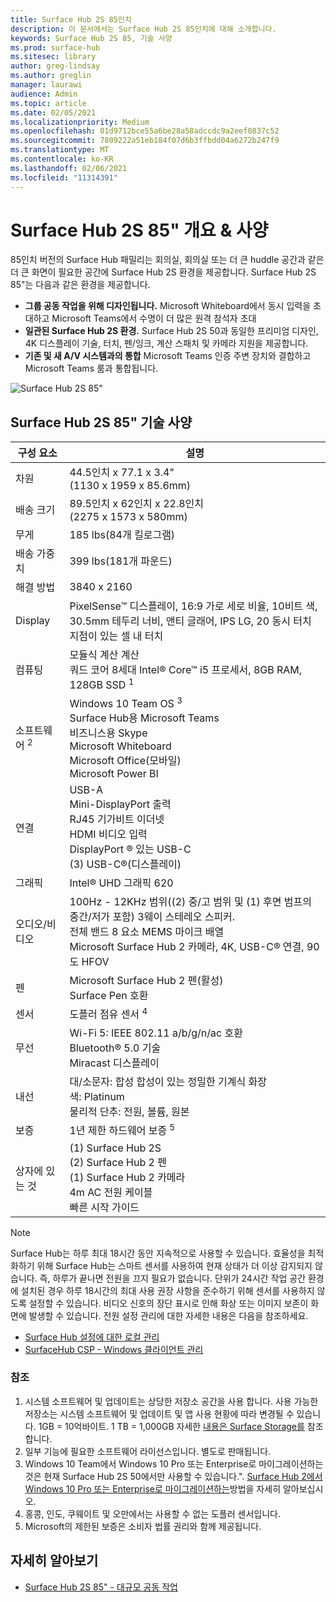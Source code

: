 ```yaml
---
title: Surface Hub 2S 85인치
description: 이 문서에서는 Surface Hub 2S 85인치에 대해 소개합니다.
keywords: Surface Hub 2S 85, 기술 사양
ms.prod: surface-hub
ms.sitesec: library
author: greg-lindsay
ms.author: greglin
manager: laurawi
audience: Admin
ms.topic: article
ms.date: 02/05/2021
ms.localizationpriority: Medium
ms.openlocfilehash: 01d9712bce55a6be28a58adccdc9a2eef0837c52
ms.sourcegitcommit: 7809222a51eb184f07d6b3ffbdd04a6272b247f9
ms.translationtype: MT
ms.contentlocale: ko-KR
ms.lasthandoff: 02/06/2021
ms.locfileid: "11314391"
---
```

# Surface Hub 2S 85" 개요 & 사양

85인치 버전의 Surface Hub 패밀리는 회의실, 회의실 또는 더 큰 huddle 공간과 같은 더 큰 화면이 필요한 공간에 Surface Hub 2S 환경을 제공합니다. Surface Hub 2S 85"는 다음과 같은 환경을 제공합니다.

- **그룹 공동 작업을 위해 디자인됩니다.** Microsoft Whiteboard에서 동시 입력을 초대하고 Microsoft Teams에서 수명이 더 많은 원격 참석자 초대
- **일관된 Surface Hub 2S 환경.** Surface Hub 2S 50과 동일한 프리미엄 디자인, 4K 디스플레이 기술, 터치, 펜/잉크, 계산 스패치 및 카메라 지원을 제공합니다.
- **기존 및 새 A/V 시스템과의 통합** Microsoft Teams 인증 주변 장치와 결합하고 Microsoft Teams 룸과 통합됩니다.

![Surface Hub 2S 85"](images/hub-2s-85.png)

## Surface Hub 2S 85" 기술 사양

| 구성 요소    | 설명                                                                                                                                                                                                                                         |
| ----------------- | --------------------------------------------------------------------------------------------------------------------------------------------------------------------------------------------------------------------------------------------------------- |
| 차원        | 44.5인치 x 77.1 x 3.4"<br>(1130 x 1959 x 85.6mm)                                                                                                                                                                                                        |
| 배송 크기        | 89.5인치 x 62인치 x 22.8인치<br>(2275 x 1573 x 580mm)                                                                                                                                                                                                        |
| 무게            | 185 lbs(84개 킬로그램)                                                                                                                                                                                                                                            |
| 배송 가중치            | 399 lbs(181개 파운드)                                                                                                                                                                                                                                            |
| 해결 방법        | 3840 x 2160                                                                                                                                                                                                                                               |
| Display           | PixelSense™ 디스플레이, 16:9 가로 세로 비율, 10비트 색, 30.5mm 테두리 너비, 앤티 글래어, IPS LG, 20 동시 터치 지점이 있는 셀 내 터치                                                                                                           |
| 컴퓨팅           | 모듈식 계산 계산<br>쿼드 코어 8세대 Intel® Core™ i5 프로세서, 8GB RAM, 128GB SSD <sup> 1</sup>                                                                                                                                                      |
| 소프트웨어 <sup> 2</sup>         | Windows 10 Team OS <sup> 3</sup><br>Surface Hub용 Microsoft Teams<br>비즈니스용 Skype<br>Microsoft Whiteboard<br>Microsoft Office(모바일)<br>Microsoft Power BI                                                                                                   |
| 연결       | USB-A<br>Mini-DisplayPort 출력<br>RJ45 기가비트 이더넷<br>HDMI 비디오 입력<br>DisplayPort ® 있는 USB-C<br>(3) USB-C®(디스플레이)                                                                                                           |
| 그래픽          | Intel® UHD 그래픽 620                                                                                                                                                                                                                                   |
| 오디오/비디오       | 100Hz - 12KHz 범위((2) 중/고 범위 및 (1) 후면 범프의 중간/저가 포함) 3웨이 스테레오 스피커. <br>전체 밴드 8 요소 MEMS 마이크 배열<br>Microsoft Surface Hub 2 카메라, 4K, USB-C® 연결, 90도 HFOV |
| 펜               | Microsoft Surface Hub 2 펜(활성)<br>Surface Pen 호환                                                                                                                                                                                       |
| 센서           | 도플러 점유 센서 <sup> 4</sup>                                                                                                                                                                                                                                 |
| 무선          | Wi-Fi 5: IEEE 802.11 a/b/g/n/ac 호환<br>Bluetooth® 5.0 기술<br>Miracast 디스플레이                                                                                                                                                      |
| 내선          | 대/소문자: 합성 합성이 있는 정밀한 기계식 화장<br>색: Platinum<br>물리적 단추: 전원, 볼륨, 원본                                                                                                                            |
| 보증         | 1년 제한 하드웨어 보증 <sup> 5</sup>                                                                                                                                                                                                                          |
| 상자에 있는 것 | (1) Surface Hub 2S<br>(2) Surface Hub 2 펜<br>(1) Surface Hub 2 카메라<br>4m AC 전원 케이블<br>빠른 시작 가이드                                                                                                                                         |

> [!NOTE]
> Surface Hub는 하루 최대 18시간 동안 지속적으로 사용할 수 있습니다. 효율성을 최적화하기 위해 Surface Hub는 스마트 센서를 사용하여 현재 상태가 더 이상 감지되지 않습니다. 즉, 하루가 끝나면 전원을 끄지 필요가 없습니다. 단위가 24시간 작업 공간 환경에 설치된 경우 하루 18시간의 최대 사용 권장 사항을 준수하기 위해 센서를 사용하지 않도록 설정할 수 있습니다. 비디오 신호의 장단 표시로 인해 화상 또는 이미지 보존이 화면에 발생할 수 있습니다. 전원 설정 관리에 대한 자세한 내용은 다음을 참조하세요.
>
> - [Surface Hub 설정에 대한 로컬 관리](local-management-surface-hub-settings.md)
> - [SurfaceHub CSP - Windows 클라이언트 관리](https://docs.microsoft.com/windows/client-management/mdm/surfacehub-csp)
### 참조

1. 시스템 소프트웨어 및 업데이트는 상당한 저장소 공간을 사용 합니다. 사용 가능한 저장소는 시스템 소프트웨어 및 업데이트 및 앱 사용 현황에 따라 변경될 수 있습니다. 1GB = 10억바이트. 1 TB = 1,000GB 자세한 [내용은 Surface Storage를](https://www.surface.com/storage) 참조합니다.
2. 일부 기능에 필요한 소프트웨어 라이선스입니다. 별도로 판매됩니다.
3. Windows 10 Team에서 Windows 10 Pro 또는 Enterprise로 마이그레이션하는 것은 현재 Surface Hub 2S 50에서만 사용할 수 있습니다.". [Surface Hub 2에서 Windows 10 Pro 또는 Enterprise로 마이그레이션하는](https://docs.microsoft.com/surface-hub/surface-hub-2s-migrate-os)방법을 자세히 알아보십시오.
4. 홍콩, 인도, 쿠웨이트 및 오만에서는 사용할 수 없는 도플러 센서입니다.
5. Microsoft의 제한된 보증은 소비자 법률 권리와 함께 제공됩니다. 

## 자세히 알아보기

- [Surface Hub 2S 85" - 대규모 공동 작업](https://techcommunity.microsoft.com/t5/surface-it-pro-blog/surface-hub-2s-85-quot-collaboration-at-a-massive-scale/ba-p/1669717)
